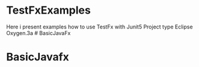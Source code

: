 # TestFxExamples
Here i present examples how to use TestFx with Junit5
Project type Eclipse Oxygen.3a # BasicJavaFx
# BasicJavafx
